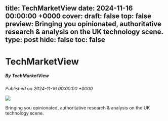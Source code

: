 title: TechMarketView
date: 2024-11-16 00:00:00 +0000
cover: 
draft: false
top: false
preview: Bringing you opinionated, authoritative research & analysis on the UK technology scene.
type: post
hide: false
toc: false
---

# TechMarketView
##### By TechMarketView
_Published on 2024-11-16 00:00:00 +0000_

![](https://www.techmarketview.com/images/tmv-twitter-card.png)

Bringing you opinionated, authoritative research & analysis on the UK technology scene.
